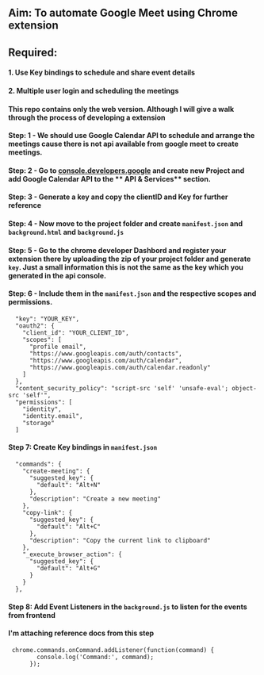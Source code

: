 ## Aim: To automate Google Meet using Chrome extension

## Required:
#### 1. Use Key bindings to schedule and share event details
#### 2. Multiple user login and scheduling the meetings

#### This repo contains only the web version. Although I will give a walk through the process of developing a extension

#### Step: 1 - We should use Google Calendar API to schedule and arrange the meetings cause there is not api available from google meet to create meetings.

#### Step: 2 - Go to [console.developers.google](https://console.developers.google.com/) and create new Project and add Google Calendar API to the ** API & Services** section.

#### Step: 3 - Generate a key and copy the clientID and Key for further reference

#### Step: 4 - Now move to the project folder and create ```manifest.json``` and ```background.html``` and ```background.js```


#### Step: 5 - Go to the chrome developer Dashbord and register your extension there by uploading the zip of your project folder and generate ```key```. Just a small information this is not the same as the key which you generated in the api console.

#### Step: 6 - Include them in the ```manifest.json``` and the respective scopes and permissions.

```
  "key": "YOUR_KEY",
  "oauth2": {
    "client_id": "YOUR_CLIENT_ID",
    "scopes": [
      "profile email",
      "https://www.googleapis.com/auth/contacts",
      "https://www.googleapis.com/auth/calendar",
      "https://www.googleapis.com/auth/calendar.readonly"
    ]
  },
  "content_security_policy": "script-src 'self' 'unsafe-eval'; object-src 'self'",
  "permissions": [
    "identity",
    "identity.email",
    "storage"
  ]

```


#### Step 7: Create Key bindings in ```manifest.json```
```
  "commands": {
    "create-meeting": {
      "suggested_key": {
        "default": "Alt+N"
      },
      "description": "Create a new meeting"
    },
    "copy-link": {
      "suggested_key": {
        "default": "Alt+C"
      },
      "description": "Copy the current link to clipboard"
    },
    "_execute_browser_action": {
      "suggested_key": {
        "default": "Alt+G"
      }
    }
  },

```


#### Step 8: Add Event Listeners in the ```background.js``` to listen for the events from frontend

#### I'm attaching reference docs from this step [](https://developer.chrome.com/apps/commands)

```
 chrome.commands.onCommand.addListener(function(command) {
        console.log('Command:', command);
      });

```



